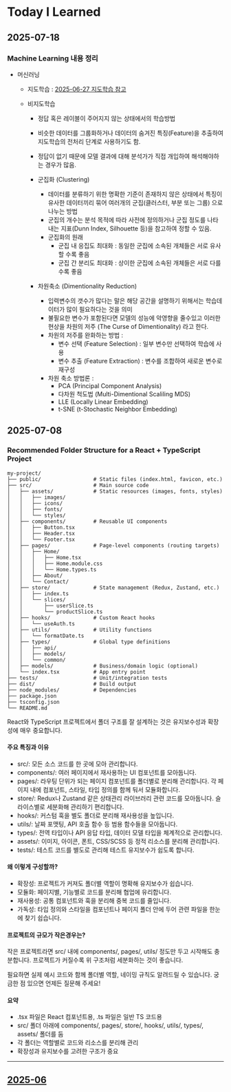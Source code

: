 # Today I Learned


## 2025-07-18
### Machine Learning 내용 정리
- 머신러닝
    - 지도학습 :  [2025-06-27 지도학습 참고](https://github.com/WooGongSB/WooGong-TIL/blob/main/2025/06/README.md)

    - 비지도학습
        - 정답 혹은 레이블이 주어지지 않는 상태에서의 학습방법
        - 비슷한 데이터를 그룹화하거나 데이터의 숨겨진 특징(Feature)을 추출하여 지도학습의 전처리 단계로 사용하기도 함.
        - 정답이 없기 때문에 모델 결과에 대해 분석가가 직접 개입하여 해석해야하는 경우가 많음.

        - 군집화 (Clustering)
            - 데이터를 분류하기 위한 명확한 기준이 존재하지 않은 상태에서 특징이 유사한 데이터끼리 묶어 여러개의 군집(클러스터, 부분 또는 그룹) 으로 나누는 방법
            - 군집의 개수는 분석 목적에 따라 사전에 정의하거나 군집 정도를 나타내는 지표(Dunn Index, Silhouette 등)을 참고하여 정할 수 있음.
            - 군집화의 원래
                - 군집 내 응집도 최대화 : 동일한 군집에 소속된 개체들은 서로 유사할 수록 좋음
                - 군집 간 분리도 최대화 : 상이한 군집에 소속된 개체들은 서로 다를 수록 좋음
        - 차원축소 (Dimentionality Reduction)
            - 입력변수의 갯수가 많다는 말은 해당 공간을 설명하기 위해서는 학습데이터가 많이 필요하다는 것을 의미
            - 불필요한 변수가 포함된다면 모델의 성능에 악영향을 줄수있고 이러한 현상을 차원의 저주 (The Curse of Dimentionality) 라고 한다.
            - 차원의 저주를 완화하는 방법 : 
                - 변수 선택 (Feature Selection) : 일부 변수만 선택하여 학습에 사용
                - 변수 추출 (Feature Extraction) : 변수를 조합하여 새로운 변수로 재구성
            - 차원 축소 방법론 : 
                - PCA (Principal Component Analysis)
                - 다차원 척도법 (Multi-Dimentional Scaliling MDS)
                - LLE (Locally Linear Embedding)
                - t-SNE (t-Stochastic Neighbor Embedding)


## 2025-07-08

### Recommended Folder Structure for a React + TypeScript Project
```
my-project/
├── public/                 # Static files (index.html, favicon, etc.)
├── src/                    # Main source code
│   ├── assets/             # Static resources (images, fonts, styles)
│   │   ├── images/
│   │   ├── icons/
│   │   ├── fonts/
│   │   └── styles/
│   ├── components/         # Reusable UI components
│   │   ├── Button.tsx
│   │   ├── Header.tsx
│   │   └── Footer.tsx
│   ├── pages/              # Page-level components (routing targets)
│   │   ├── Home/
│   │   │   ├── Home.tsx
│   │   │   ├── Home.module.css
│   │   │   └── Home.types.ts
│   │   ├── About/
│   │   └── Contact/
│   ├── store/              # State management (Redux, Zustand, etc.)
│   │   ├── index.ts
│   │   └── slices/
│   │       ├── userSlice.ts
│   │       └── productSlice.ts
│   ├── hooks/              # Custom React hooks
│   │   └── useAuth.ts
│   ├── utils/              # Utility functions
│   │   └── formatDate.ts
│   ├── types/              # Global type definitions
│   │   ├── api/
│   │   ├── models/
│   │   └── common/
│   ├── models/             # Business/domain logic (optional)
│   └── index.tsx           # App entry point
├── tests/                  # Unit/integration tests
├── dist/                   # Build output
├── node_modules/           # Dependencies
├── package.json
├── tsconfig.json
└── README.md
```
React와 TypeScript 프로젝트에서 폴더 구조를 잘 설계하는 것은 유지보수성과 확장성에 매우 중요합니다. 

#### 주요 특징과 이유
- src/: 모든 소스 코드를 한 곳에 모아 관리합니다.
- components/: 여러 페이지에서 재사용하는 UI 컴포넌트를 모아둡니다.
- pages/: 라우팅 단위가 되는 페이지 컴포넌트를 폴더별로 분리해 관리합니다. 각 페이지 내에 컴포넌트, 스타일, 타입 정의를 함께 둬서 모듈화합니다.
- store/: Redux나 Zustand 같은 상태관리 라이브러리 관련 코드를 모아둡니다. 슬라이스별로 세분화해 관리하기 편리합니다.
- hooks/: 커스텀 훅을 별도 폴더로 분리해 재사용성을 높입니다.
- utils/: 날짜 포맷팅, API 호출 함수 등 범용 함수들을 모아둡니다.
- types/: 전역 타입이나 API 응답 타입, 데이터 모델 타입을 체계적으로 관리합니다.
- assets/: 이미지, 아이콘, 폰트, CSS/SCSS 등 정적 리소스를 분리해 관리합니다.
- tests/: 테스트 코드를 별도로 관리해 테스트 유지보수가 쉽도록 합니다.

#### 왜 이렇게 구성할까?
- 확장성: 프로젝트가 커져도 폴더별 역할이 명확해 유지보수가 쉽습니다.
- 모듈화: 페이지별, 기능별로 코드를 분리해 협업에 유리합니다.
- 재사용성: 공통 컴포넌트와 훅을 분리해 중복 코드를 줄입니다.
- 가독성: 타입 정의와 스타일을 컴포넌트나 페이지 폴더 안에 두어 관련 파일을 한눈에 찾기 쉽습니다.

#### 프로젝트의 규모가 작은경우는?
작은 프로젝트라면 src/ 내에 components/, pages/, utils/ 정도만 두고 시작해도 충분합니다. 프로젝트가 커질수록 위 구조처럼 세분화하는 것이 좋습니다.

필요하면 실제 예시 코드와 함께 폴더별 역할, 네이밍 규칙도 알려드릴 수 있습니다. 궁금한 점 있으면 언제든 질문해 주세요!

#### 요약
- .tsx 파일은 React 컴포넌트용, .ts 파일은 일반 TS 코드용
- src/ 폴더 아래에 components/, pages/, store/, hooks/, utils/, types/, assets/ 폴더를 둠
- 각 폴더는 역할별로 코드와 리소스를 분리해 관리
- 확장성과 유지보수를 고려한 구조가 중요

---
## [2025-06](https://github.com/WooGongSB/WooGong-TIL/blob/main/2025/06/README.md)

